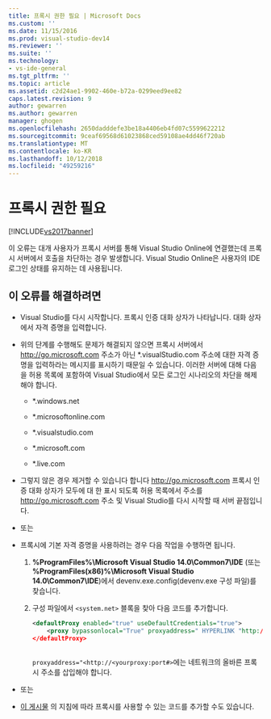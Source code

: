 ```yaml
---
title: 프록시 권한 필요 | Microsoft Docs
ms.custom: ''
ms.date: 11/15/2016
ms.prod: visual-studio-dev14
ms.reviewer: ''
ms.suite: ''
ms.technology:
- vs-ide-general
ms.tgt_pltfrm: ''
ms.topic: article
ms.assetid: c2d24ae1-9902-460e-b72a-0299eed9ee82
caps.latest.revision: 9
author: gewarren
ms.author: gewarren
manager: ghogen
ms.openlocfilehash: 2650dadddefe3be18a4406eb4fd07c5599622212
ms.sourcegitcommit: 9ceaf69568d61023868ced59108ae4dd46f720ab
ms.translationtype: MT
ms.contentlocale: ko-KR
ms.lasthandoff: 10/12/2018
ms.locfileid: "49259216"
---
```

# <a name="proxy-authorization-required"></a>프록시 권한 필요
[!INCLUDE[vs2017banner](../../includes/vs2017banner.md)]

  
이 오류는 대개 사용자가 프록시 서버를 통해 Visual Studio Online에 연결했는데 프록시 서버에서 호출을 차단하는 경우 발생합니다. Visual Studio Online은 사용자의 IDE 로그인 상태를 유지하는 데 사용됩니다.  
  
## <a name="to-correct-this-error"></a>이 오류를 해결하려면  
  
-   Visual Studio를 다시 시작합니다. 프록시 인증 대화 상자가 나타납니다. 대화 상자에서 자격 증명을 입력합니다.  
  
-   위의 단계를 수행해도 문제가 해결되지 않으면 프록시 서버에서 http://go.microsoft.com 주소가 아닌 *.visualStudio.com 주소에 대한 자격 증명을 입력하라는 메시지를 표시하기 때문일 수 있습니다. 이러한 서버에 대해 다음을 허용 목록에 포함하여 Visual Studio에서 모든 로그인 시나리오의 차단을 해제해야 합니다.  
  
    -   *.windows.net  
  
    -   *.microsoftonline.com  
  
    -   *.visualstudio.com  
  
    -   *.microsoft.com  
  
    -   *.live.com  
  
-   그렇지 않은 경우 제거할 수 있습니다 합니다 http://go.microsoft.com 프록시 인증 대화 상자가 모두에 대 한 표시 되도록 허용 목록에서 주소를 http://go.microsoft.com 주소 및 Visual Studio를 다시 시작할 때 서버 끝점입니다.  
  
-   또는  
  
-   프록시에 기본 자격 증명을 사용하려는 경우 다음 작업을 수행하면 됩니다.  
  
    1.  **%ProgramFiles%\Microsoft Visual Studio 14.0\Common7\IDE** (또는 **%ProgramFiles(x86)%\Microsoft Visual Studio 14.0\Common7\IDE**)에서 devenv.exe.config(devenv.exe 구성 파일)를 찾습니다.  
  
    2.  구성 파일에서 `<system.net>` 블록을 찾아 다음 코드를 추가합니다.  
  
        ```xml  
        <defaultProxy enabled="true" useDefaultCredentials="true">  
            <proxy bypassonlocal="True" proxyaddress=" HYPERLINK "http://<yourproxy:port#" http://<yourproxy:port#>"/>  
        </defaultProxy>  
  
        ```  
  
         `proxyaddress="<http://<yourproxy:port#>`에는 네트워크의 올바른 프록시 주소를 삽입해야 합니다.  
  
-   또는  
  
-   [이 게시물](http://blogs.msdn.com/b/rido/archive/2010/05/06/how-to-connect-to-tfs-through-authenticated-web-proxy.aspx) 의 지침에 따라 프록시를 사용할 수 있는 코드를 추가할 수도 있습니다.




